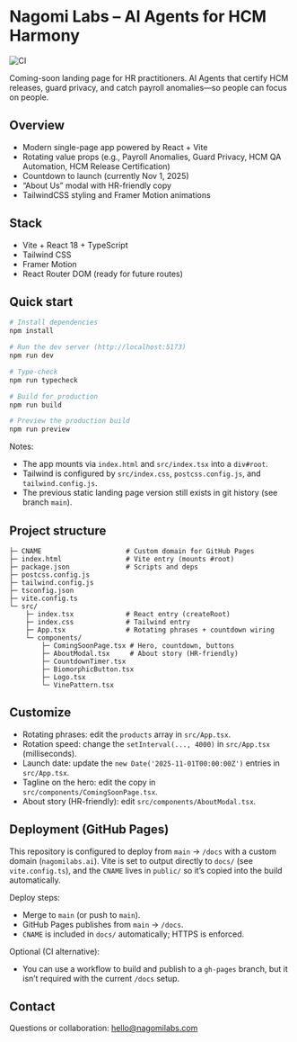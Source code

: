 # Nagomi Labs – AI Agents for HCM Harmony

![CI](https://github.com/gabrielrojasnyc/nagomilabs/actions/workflows/ci.yml/badge.svg)

Coming-soon landing page for HR practitioners. AI Agents that certify HCM releases, guard privacy, and catch payroll anomalies—so people can focus on people.

## Overview
- Modern single-page app powered by React + Vite
- Rotating value props (e.g., Payroll Anomalies, Guard Privacy, HCM QA Automation, HCM Release Certification)
- Countdown to launch (currently Nov 1, 2025)
- “About Us” modal with HR-friendly copy
- TailwindCSS styling and Framer Motion animations

## Stack
- Vite + React 18 + TypeScript
- Tailwind CSS
- Framer Motion
- React Router DOM (ready for future routes)

## Quick start

```bash
# Install dependencies
npm install

# Run the dev server (http://localhost:5173)
npm run dev

# Type-check
npm run typecheck

# Build for production
npm run build

# Preview the production build
npm run preview
```

Notes:
- The app mounts via `index.html` and `src/index.tsx` into a `div#root`.
- Tailwind is configured by `src/index.css`, `postcss.config.js`, and `tailwind.config.js`.
- The previous static landing page version still exists in git history (see branch `main`).

## Project structure

```
├─ CNAME                     # Custom domain for GitHub Pages
├─ index.html                # Vite entry (mounts #root)
├─ package.json              # Scripts and deps
├─ postcss.config.js
├─ tailwind.config.js
├─ tsconfig.json
├─ vite.config.ts
└─ src/
	├─ index.tsx             # React entry (createRoot)
	├─ index.css             # Tailwind entry
	├─ App.tsx               # Rotating phrases + countdown wiring
	└─ components/
		├─ ComingSoonPage.tsx # Hero, countdown, buttons
		├─ AboutModal.tsx     # About story (HR-friendly)
		├─ CountdownTimer.tsx
		├─ BiomorphicButton.tsx
		├─ Logo.tsx
		└─ VinePattern.tsx
```

## Customize

- Rotating phrases: edit the `products` array in `src/App.tsx`.
- Rotation speed: change the `setInterval(..., 4000)` in `src/App.tsx` (milliseconds).
- Launch date: update the `new Date('2025-11-01T00:00:00Z')` entries in `src/App.tsx`.
- Tagline on the hero: edit the copy in `src/components/ComingSoonPage.tsx`.
- About story (HR-friendly): edit `src/components/AboutModal.tsx`.

## Deployment (GitHub Pages)

This repository is configured to deploy from `main` → `/docs` with a custom domain (`nagomilabs.ai`). Vite is set to output directly to `docs/` (see `vite.config.ts`), and the `CNAME` lives in `public/` so it’s copied into the build automatically.

Deploy steps:
- Merge to `main` (or push to `main`).
- GitHub Pages publishes from `main` → `/docs`.
- `CNAME` is included in `docs/` automatically; HTTPS is enforced.

Optional (CI alternative):
- You can use a workflow to build and publish to a `gh-pages` branch, but it isn’t required with the current `/docs` setup.

## Contact

Questions or collaboration: hello@nagomilabs.com
